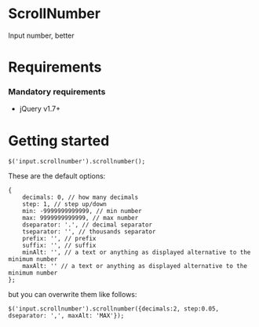 # ScrollNumber
Input number, better

# Requirements
### Mandatory requirements
- jQuery v1.7+

# Getting started
```
$('input.scrollnumber').scrollnumber();
```

These are the default options:
```
{
	decimals: 0, // how many decimals
	step: 1, // step up/down
	min: -9999999999999, // min number
	max: 9999999999999, // max number
	dseparator: '.', // decimal separator
	tseparator: '', // thousands separator
	prefix: '', // prefix
	suffix: '', // suffix
	minAlt: '', // a text or anything as displayed alternative to the minimum number
	maxAlt: '' // a text or anything as displayed alternative to the minimum number
};
```

but you can overwrite them like follows:

```
$('input.scrollnumber').scrollnumber({decimals:2, step:0.05, dseparator: ',', maxAlt: 'MAX'});
```
